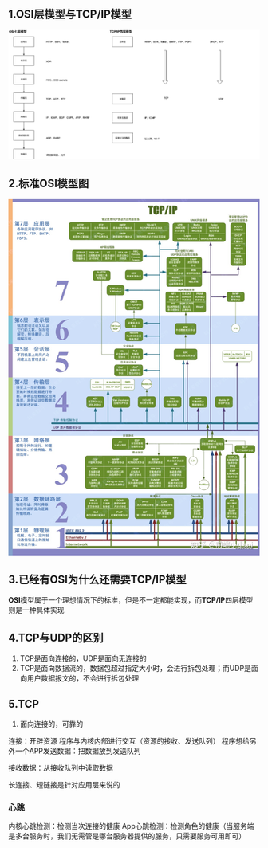## 1.OSI层模型与TCP/IP模型
![](./images/network_models.png)

## 2.标准OSI模型图
![](./images/osi_model.jpeg)

## 3.已经有OSI为什么还需要TCP/IP模型
**OSI**模型属于一个理想情况下的标准，但是不一定都能实现，而**TCP/IP**四层模型则是一种具体实现

## 4.TCP与UDP的区别
1. TCP是面向连接的，UDP是面向无连接的
2. TCP是面向数据流的，数据包超过指定大小时，会进行拆包处理；而UDP是面向用户数据报文的，不会进行拆包处理

## 5.TCP
1. 面向连接的，可靠的

连接：开辟资源
程序与内核内部进行交互（资源的接收、发送队列）
程序想给另外一个APP发送数据：把数据放到发送队列

接收数据：从接收队列中读取数据

长连接、短链接是针对应用层来说的


### 心跳
内核心跳检测：检测当次连接的健康
App心跳检测：检测角色的健康（当服务端是多台服务时，我们无需管是哪台服务器提供的服务，只需要服务可用即可）